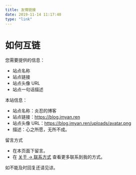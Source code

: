```yaml
---
title: 友情链接
date: 2019-11-14 11:17:40
type: "link"
---
```


# 如何互链

您需要提供的信息：

- 站点名称
- 站点链接
- 站点头像 URL
- 站点一句话描述

本站信息：

- 站点名称：炎忍的博客
- 站点链接：https://blog.imyan.ren
- 站点头像 URL：https://blog.imyan.ren/uploads/avatar.png
- 描述：心之所愿，无所不成。

留言方式

- 在本页面下留言。
- 在 [关于 -> 联系方式](https://blog.imyan.ren/about/#%E8%81%94%E7%B3%BB%E6%96%B9%E5%BC%8F) 查看更多联系到我的方式。

如不能及时回复还请见谅。
